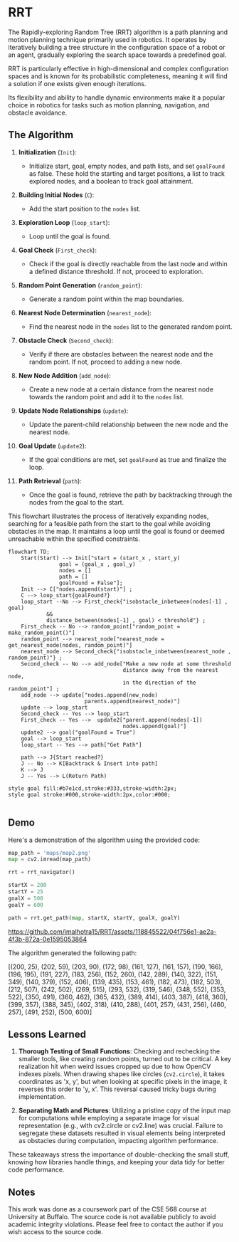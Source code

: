 
# RRT 

The Rapidly-exploring Random Tree (RRT) algorithm is a path planning and motion planning technique primarily used in robotics. It operates by iteratively building a tree structure in the configuration space of a robot or an agent, gradually exploring the search space towards a predefined goal.

RRT is particularly effective in high-dimensional and complex configuration spaces and is known for its probabilistic completeness, meaning it will find a solution if one exists given enough iterations.

Its flexibility and ability to handle dynamic environments make it a popular choice in robotics for tasks such as motion planning, navigation, and obstacle avoidance.


## The Algorithm

1. **Initialization** (`Init`):
   - Initialize start, goal, empty nodes, and path lists, and set `goalFound` as false. These hold the starting and target positions, a list to track explored nodes, and a boolean to track goal attainment.

2. **Building Initial Nodes** (`C`):
   - Add the start position to the `nodes` list.

3. **Exploration Loop** (`loop_start`):
   - Loop until the goal is found.
  
4. **Goal Check** (`First_check`):
   - Check if the goal is directly reachable from the last node and within a defined distance threshold. If not, proceed to exploration.

5. **Random Point Generation** (`random_point`):
   - Generate a random point within the map boundaries.

6. **Nearest Node Determination** (`nearest_node`):
   - Find the nearest node in the `nodes` list to the generated random point.

7. **Obstacle Check** (`Second_check`):
   - Verify if there are obstacles between the nearest node and the random point. If not, proceed to adding a new node.

8. **New Node Addition** (`add_node`):
   - Create a new node at a certain distance from the nearest node towards the random point and add it to the `nodes` list.

9. **Update Node Relationships** (`update`):
   - Update the parent-child relationship between the new node and the nearest node.

10. **Goal Update** (`update2`):
    - If the goal conditions are met, set `goalFound` as true and finalize the loop.

11. **Path Retrieval** (`path`):
    - Once the goal is found, retrieve the path by backtracking through the nodes from the goal to the start.

This flowchart illustrates the process of iteratively expanding nodes, searching for a feasible path from the start to the goal while avoiding obstacles in the map. It maintains a loop until the goal is found or deemed unreachable within the specified constraints.


```mermaid
flowchart TD;
    Start(Start) --> Init["start = (start_x , start_y)
                goal = (goal_x , goal_y)
                nodes = []
                path = []
                goalFound = False"];
    Init --> C["nodes.append(start)"] ;
    C --> loop_start{goalFound?}
    loop_start --No --> First_check{"isobstacle_inbetween(nodes[-1] , goal) 
            &&
            distance_between(nodes[-1] , goal) < threshold"} ;
    First_check -- No --> random_point["random_point = make_random_point()"]
    random_point --> nearest_node["nearest_node = get_nearest_node(nodes, random_point)"]
    nearest_node --> Second_check{"isobstacle_inbetween(nearest_node , random_point)"} ;
    Second_check -- No --> add_node["Make a new node at some threshold
                                    distance away from the nearest node,
                                    in the direction of the random_point"] ;
    add_node --> update["nodes.append(new_node)
                        parents.append(nearest_node)"]
    update --> loop_start
    Second_check -- Yes --> loop_start
    First_check -- Yes -->  update2["parent.append(nodes[-1])
                                    nodes.append(goal)"]
    update2 --> goal("goalFound = True")
    goal --> loop_start
    loop_start -- Yes --> path["Get Path"]

    path --> J{Start reached?}
    J -- No --> K[Backtrack & Insert into path]
    K --> J
    J -- Yes --> L(Return Path)

style goal fill:#b7e1cd,stroke:#333,stroke-width:2px;
style goal stroke:#000,stroke-width:2px,color:#000;


```



## Demo

Here's a demonstration of the algorithm using the provided code:

```python
map_path = 'maps/map2.png'
map = cv2.imread(map_path)

rrt = rrt_navigator()

startX = 200
startY = 25
goalX = 500
goalY = 600

path = rrt.get_path(map, startX, startY, goalX, goalY)
```

https://github.com/imalhotra15/RRT/assets/118845522/04f756e1-ae2a-4f3b-872a-0e1595053864

The algorithm generated the following path:

[(200, 25), (202, 59), (203, 90), (172, 98), (161, 127), (161, 157), (190, 166), (196, 195), (191, 227), (183, 256), (152, 260), (142, 289), (140, 322), (151, 349), (140, 379), (152, 406), (139, 435), (153, 461), (182, 473), (182, 503), (212, 507), (242, 502), (269, 515), (293, 532), (319, 546), (348, 552), (353, 522), (350, 491), (360, 462), (365, 432), (389, 414), (403, 387), (418, 360), (399, 357), (388, 345), (402, 318), (410, 288), (401, 257), (431, 256), (460, 257), (491, 252), (500, 600)] 

## Lessons Learned

1. **Thorough Testing of Small Functions**:
Checking and rechecking the smaller tools, like creating random points, turned out to be critical. A key realization hit when weird issues cropped up due to how OpenCV indexes pixels. When drawing shapes like circles (`cv2.circle`), it takes coordinates as 'x, y', but when looking at specific pixels in the image, it reverses this order to 'y, x'. This reversal caused tricky bugs during implementation.

2. **Separating Math and Pictures**:
Utilizing a pristine copy of the input map for computations while employing a separate image for visual representation (e.g., with cv2.circle or cv2.line) was crucial. Failure to segregate these datasets resulted in visual elements being interpreted as obstacles during computation, impacting algorithm performance.

These takeaways stress the importance of double-checking the small stuff, knowing how libraries handle things, and keeping your data tidy for better code performance.


## Notes

This work was done as a coursework part of the CSE 568 course at University at Buffalo. The source code is not available publicly to avoid academic integrity violations. Please feel free to contact the author if you wish access to the source code.

